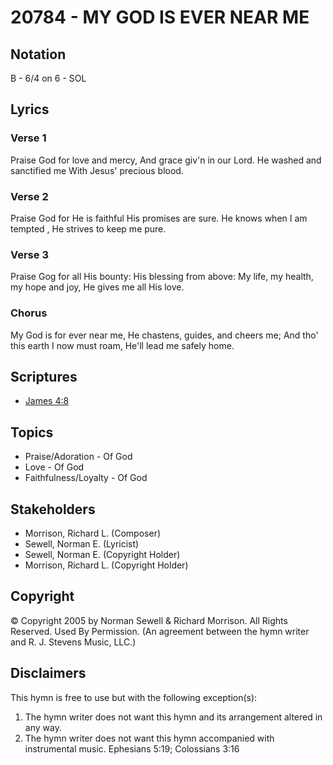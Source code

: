 # 20784 - MY GOD IS EVER NEAR ME

## Notation

B - 6/4 on 6 - SOL

## Lyrics

### Verse 1

Praise God for love and mercy, And grace giv'n in our Lord. He washed and sanctified me With Jesus' precious blood.

### Verse 2

Praise God for He is faithful His promises are sure. He knows when I am tempted , He strives to keep me pure.

### Verse 3

Praise Gog for all His bounty: His blessing from above: My life, my health, my hope and joy, He gives me all His love.

### Chorus

My God is for ever near me, He chastens, guides, and cheers me; And tho' this earth I now must roam, He'll lead me safely home.


## Scriptures

- [James 4:8](https://www.biblegateway.com/passage/?search=James%204%3A8)

## Topics

- Praise/Adoration - Of God
- Love - Of God
- Faithfulness/Loyalty - Of God

## Stakeholders

- Morrison, Richard L. (Composer)
- Sewell, Norman E. (Lyricist)
- Sewell, Norman E. (Copyright Holder)
- Morrison, Richard L. (Copyright Holder)

## Copyright

© Copyright 2005 by Norman Sewell & Richard Morrison. All Rights Reserved. Used By Permission.
(An agreement between the hymn writer and R. J. Stevens Music, LLC.)

## Disclaimers

This hymn is free to use but with the following exception(s):
1. The hymn writer does not want this hymn and its arrangement altered in any way.
2. The hymn writer does not want this hymn accompanied with instrumental music.
Ephesians 5:19; Colossians 3:16

